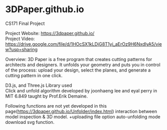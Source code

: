 # 3DPaper.github.io
CS171 Final Project

Project Website: https://3dpaper.github.io/ <br>
Project Video: https://drive.google.com/file/d/1HOcSX1kLDjG8T1yi_aErOz9H6NxdlyA5/view?usp=sharing

Overview:
3D Paper is a free program that creates cutting patterns for architects and designers. It unfolds your geometry and puts you in control of the process: upload your design, select the planes, and generate a cutting pattern in one click.

D3.js, and Three.js Library used<br>
Click and unfold algorithm developed by joonhaeng lee and eyal perry in MIT 6.849 taught by Prof.Erik Demaine. 

Following functions are not yet developed in this page(https://3dpaper.github.io/Unfolder/index.html)
interaction between model inspection & 3D model.
+uploading file option
auto-unfolding mode
download svg function. 
